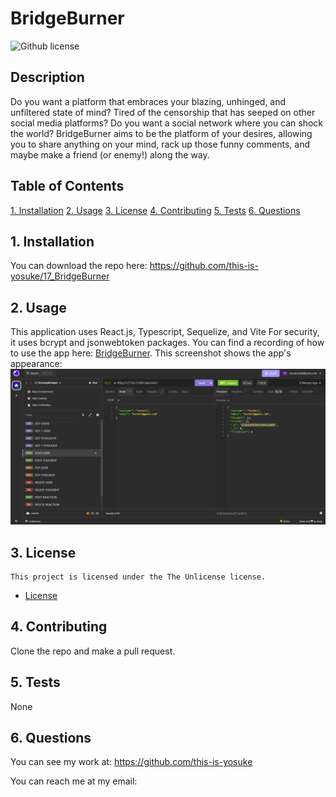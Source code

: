 # BridgeBurner

![Github license](https://img.shields.io/badge/license-The_Unlicense-blue.svg)

## Description

Do you want a platform that embraces your blazing, unhinged, and unfiltered state of mind? Tired of the censorship that has seeped on other social media platforms? Do you want a social network where you can shock the world? BridgeBurner aims to be the platform of your desires, allowing you to share anything on your mind, rack up those funny comments, and maybe make a friend (or enemy!) along the way.

## Table of Contents

[1. Installation](#1-installation)
[2. Usage](#2-usage)
[3. License](#3-license)
[4. Contributing](#4-contributing)
[5. Tests](#5-tests)
[6. Questions](#6-questions)

## 1. Installation

You can download the repo here: https://github.com/this-is-yosuke/17_BridgeBurner 

## 2. Usage

This application uses React.js, Typescript, Sequelize, and Vite For security, it uses bcrypt and jsonwebtoken packages. You can find a recording of how to use the app here: [BridgeBurner](https://drive.google.com/file/d/1p9i5vV_oc-74cxRJGXo0BKKQymopwVmQ/view). This screenshot shows the app's appearance: ![17_BridgeBurner](/src/assets/17_Screenshot.png)

## 3. License

    This project is licensed under the The Unlicense license.

* [License](#License)

## 4. Contributing

Clone the repo and make a pull request.

## 5. Tests

None

## 6. Questions

You can see my work at:
https://github.com/this-is-yosuke

You can reach me at my email:
